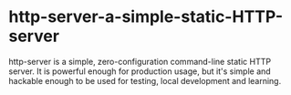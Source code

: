 # http-server-a-simple-static-HTTP-server
http-server is a simple, zero-configuration command-line static HTTP server. It is powerful enough for production usage, but it's simple and hackable enough to be used for testing, local development and learning.
